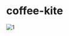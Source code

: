 # coffee-kite

![1](https://user-images.githubusercontent.com/43386555/53091970-0c308500-3546-11e9-844e-7a226fcda799.gif)
